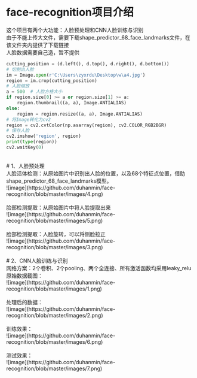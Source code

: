 # face-recognition项目介绍

这个项目有两个大功能：人脸预处理和CNN人脸训练与识别<br />
由于不能上传大文件，需要下载shape_predictor_68_face_landmarks文件，在该文件夹内提供了下载链接<br />
人脸数据需要自己造，暂不提供<br />
```python
cutting_position = (d.left(), d.top(), d.right(), d.bottom())
# 切割出人脸
im = Image.open(r'C:\Users\zyxrdu\Desktop\w\a4.jpg')
region = im.crop(cutting_position)
# 人脸缩放
a = 500  # 人脸方格大小
if region.size[0] >= a or region.size[1] >= a:
    region.thumbnail((a, a), Image.ANTIALIAS)
else:
    region = region.resize((a, a), Image.ANTIALIAS)
# 将Image转化为cv2
region = cv2.cvtColor(np.asarray(region), cv2.COLOR_RGB2BGR)
# 保存人脸
cv2.imshow('region', region)
print(type(region))
cv2.waitKey(0)
```

<br />
# 1、人脸预处理<br />
人脸活体检测：从原始图片中识别出人脸的位置，以及68个特征点位置，借助shape_predictor_68_face_landmarks模型。<br />
![image](https://github.com/duhanmin/face-recognition/blob/master/images/4.png)<br /><br />
脸部检测提取：从原始图片中将人脸提取出来<br />
![image](https://github.com/duhanmin/face-recognition/blob/master/images/5.png)<br /><br />
脸部检测提取：人脸旋转，可以将侧脸拉正<br />
![image](https://github.com/duhanmin/face-recognition/blob/master/images/3.png)<br />
<br />
# 2、CNN人脸训练与识别<br />
网络方案：2个卷积、2个pooling、两个全连接、所有激活函数均采用leaky_relu<br />
原始数据截图：<br />
![image](https://github.com/duhanmin/face-recognition/blob/master/images/1.png)<br /><br />
处理后的数据：<br />
![image](https://github.com/duhanmin/face-recognition/blob/master/images/2.png)<br /><br />
训练效果：<br />
![image](https://github.com/duhanmin/face-recognition/blob/master/images/6.png)<br /><br />
测试效果：<br />
![image](https://github.com/duhanmin/face-recognition/blob/master/images/7.png)<br /><br />
